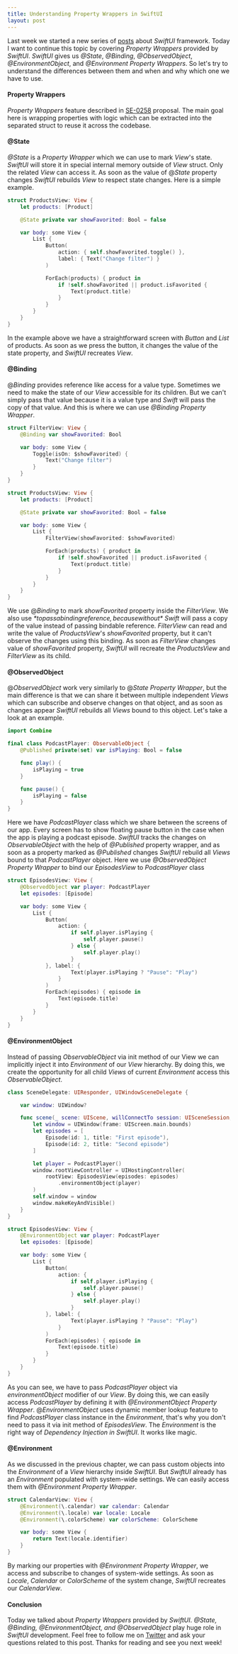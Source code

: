 ```yaml
---
title: Understanding Property Wrappers in SwiftUI
layout: post
---
```


Last week we started a new series of [posts](/2019/06/05/swiftui-making-real-world-app) about *SwiftUI* framework. Today I want to continue this topic by covering *Property Wrappers* provided by *SwiftUI*. *SwiftUI* gives us *@State*, *@Binding*, *@ObservedObject*, *@EnvironmentObject*, and *@Environment* *Property Wrappers*. So let's try to understand the differences between them and when and why which one we have to use.

#### Property Wrappers
*Property Wrappers* feature described in [SE-0258](https://github.com/DougGregor/swift-evolution/blob/property-wrappers/proposals/0258-property-wrappers.md) proposal. The main goal here is wrapping properties with logic which can be extracted into the separated struct to reuse it across the codebase.

#### @State
*@State* is a *Property Wrapper* which we can use to mark *View*'s state. *SwiftUI* will store it in special internal memory outside of *View* struct. Only the related *View* can access it. As soon as the value of @*State* property changes *SwiftUI* rebuilds *View* to respect state changes. Here is a simple example.

```swift
struct ProductsView: View {
    let products: [Product]

    @State private var showFavorited: Bool = false

    var body: some View {
        List {
            Button(
                action: { self.showFavorited.toggle() },
                label: { Text("Change filter") }
            )

            ForEach(products) { product in
                if !self.showFavorited || product.isFavorited {
                    Text(product.title)
                }
            }
        }
    }
}
```

In the example above we have a straightforward screen with *Button* and *List* of products. As soon as we press the button, it changes the value of the state property, and *SwiftUI* recreates *View*.

#### @Binding
@*Binding* provides reference like access for a value type. Sometimes we need to make the state of our *View* accessible for its children. But we can't simply pass that value because it is a value type and *Swift* will pass the copy of that value. And this is where we can use *@Binding Property Wrapper*.

```swift
struct FilterView: View {
    @Binding var showFavorited: Bool

    var body: some View {
        Toggle(isOn: $showFavorited) {
            Text("Change filter")
        }
    }
}

struct ProductsView: View {
    let products: [Product]

    @State private var showFavorited: Bool = false

    var body: some View {
        List {
            FilterView(showFavorited: $showFavorited)

            ForEach(products) { product in
                if !self.showFavorited || product.isFavorited {
                    Text(product.title)
                }
            }
        }
    }
}
```

We use @*Binding* to mark *showFavorited* property inside the *FilterView*. We also use *$* to pass a binding reference, because without *$* *Swift* will pass a copy of the value instead of passing bindable reference. *FilterView* can read and write the value of *ProductsView*'s *showFavorited* property, but it can't observe the changes using this binding. As soon as *FilterView* changes value of *showFavorited* property, *SwiftUI* will recreate the *ProductsView* and *FilterView* as its child.

#### @ObservedObject
@*ObservedObject* work very similarly to @*State* *Property Wrapper*, but the main difference is that we can share it between multiple independent *Views* which can subscribe and observe changes on that object, and as soon as changes appear *SwiftUI* rebuilds all *Views* bound to this object. Let's take a look at an example.

```swift
import Combine

final class PodcastPlayer: ObservableObject {
    @Published private(set) var isPlaying: Bool = false

    func play() {
        isPlaying = true
    }

    func pause() {
        isPlaying = false
    }
}
```

Here we have *PodcastPlayer* class which we share between the screens of our app. Every screen has to show floating pause button in the case when the app is playing a podcast episode. *SwiftUI* tracks the changes on *ObservableObject* with the help of *@Published* property wrapper, and as soon as a property marked as *@Published* changes *SwiftUI* rebuild all *Views* bound to that *PodcastPlayer* object. Here we use *@ObservedObject Property Wrapper* to bind our *EpisodesView* to *PodcastPlayer* class

```swift
struct EpisodesView: View {
    @ObservedObject var player: PodcastPlayer
    let episodes: [Episode]

    var body: some View {
        List {
            Button(
                action: {
                    if self.player.isPlaying {
                        self.player.pause()
                    } else {
                        self.player.play()
                    }
            }, label: {
                    Text(player.isPlaying ? "Pause": "Play")
                }
            )
            ForEach(episodes) { episode in
                Text(episode.title)
            }
        }
    }
}
```

#### @EnvironmentObject
Instead of passing *ObservableObject* via init method of our View we can implicitly inject it into *Environment* of our *View* hierarchy. By doing this, we create the opportunity for all child *Views* of current *Environment* access this *ObservableObject*.

```swift
class SceneDelegate: UIResponder, UIWindowSceneDelegate {

    var window: UIWindow?

    func scene(_ scene: UIScene, willConnectTo session: UISceneSession, options connectionOptions: UIScene.ConnectionOptions) {
        let window = UIWindow(frame: UIScreen.main.bounds)
        let episodes = [
            Episode(id: 1, title: "First episode"),
            Episode(id: 2, title: "Second episode")
        ]

        let player = PodcastPlayer()
        window.rootViewController = UIHostingController(
            rootView: EpisodesView(episodes: episodes)
                .environmentObject(player)
        )
        self.window = window
        window.makeKeyAndVisible()
    }
}

struct EpisodesView: View {
    @EnvironmentObject var player: PodcastPlayer
    let episodes: [Episode]

    var body: some View {
        List {
            Button(
                action: {
                    if self.player.isPlaying {
                        self.player.pause()
                    } else {
                        self.player.play()
                    }
            }, label: {
                    Text(player.isPlaying ? "Pause": "Play")
                }
            )
            ForEach(episodes) { episode in
                Text(episode.title)
            }
        }
    }
}
```

As you can see, we have to pass *PodcastPlayer* object via *environmentObject* modifier of our *View*. By doing this, we can easily access *PodcastPlayer* by defining it with *@EnvironmentObject Property Wrapper*. @*EnvironmentObject* uses dynamic member lookup feature to find *PodcastPlayer* class instance in the *Environment*, that's why you don't need to pass it via init method of *EpisodesView*. The *Environment* is the right way of *Dependency Injection in SwiftUI*. It works like magic.

#### @Environment
As we discussed in the previous chapter, we can pass custom objects into the *Environment* of a *View* hierarchy inside *SwiftUI*. But *SwiftUI* already has an *Environment* populated with system-wide settings. We can easily access them with *@Environment Property Wrapper*.

```swift
struct CalendarView: View {
    @Environment(\.calendar) var calendar: Calendar
    @Environment(\.locale) var locale: Locale
    @Environment(\.colorScheme) var colorScheme: ColorScheme

    var body: some View {
        return Text(locale.identifier)
    }
}
```

By marking our properties with *@Environment Property Wrapper*, we access and subscribe to changes of system-wide settings. As soon as *Locale*, *Calendar* or *ColorScheme* of the system change, *SwiftUI* recreates our *CalendarView*.

#### Conclusion
Today we talked about *Property Wrappers* provided by *SwiftUI*. *@State, @Binding, @EnvironmentObject, and @ObservedObject* play huge role in *SwiftUI* development. Feel free to follow me on [Twitter](https://twitter.com/mecid) and ask your questions related to this post. Thanks for reading and see you next week!  